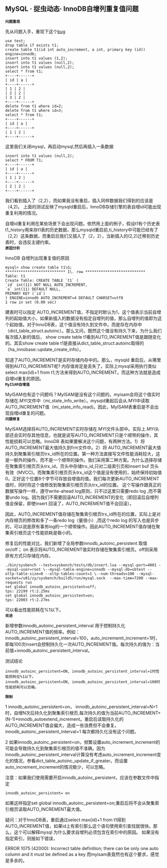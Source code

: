 ## MySQL · 捉虫动态· InnoDB自增列重复值问题

 **`问题重现`**   


先从问题入手，重现下这个[bug][0]  

```LANG
use test;
drop table if exists t1;
create table t1(id int auto_increment, a int, primary key (id)) engine=innodb;
insert into t1 values (1,2);
insert into t1 values (null,2);
insert into t1 values (null,2);
select * from t1;
+----+------+
| id | a |
+----+------+
| 1 | 2 |
| 2 | 2 |
| 3 | 2 |
+----+------+
delete from t1 where id=2;
delete from t1 where id=3;
select * from t1;
+----+------+
| id | a |
+----+------+
| 1 | 2 |
+----+------+

```


这里我们关闭mysql，再启动mysql,然后再插入一条数据  

```LANG
insert into t1 values (null,2);
select * FROM T1;
+----+------+
| id | a |
+----+------+
| 1 | 2 |
+----+------+
| 2 | 2 |
+----+------+

```


我们看到插入了（2,2），而如果我没有重启，插入同样数据我们得到的应该是（4,2)。 上面的测试反映了mysqld重启后，InnoDB存储引擎的表自增id可能出现重复利用的情况。  


自增id重复利用在某些场景下会出现问题。依然用上面的例子，假设t1有个历史表t1_history用来存t1表的历史数据，那么mysqld重启前,ti_history中可能已经有了（2,2）这条数据，而重启后我们又插入了（2，2），当新插入的(2,2)迁移到历史表时，会违反主键约束。   **`原因分析`**   


InnoDB 自增列出现重复值的原因  

```LANG
mysql> show create table t1\G;
*************************** 1\. row ***************************
Table: t1
Create Table: CREATE TABLE `t1` (
`id` int(11) NOT NULL AUTO_INCREMENT,
`a` int(11) DEFAULT NULL,
PRIMARY KEY (`id`)
) ENGINE=innodb AUTO_INCREMENT=4 DEFAULT CHARSET=utf8
1 row in set (0.00 sec)

```


建表时可以指定 AUTO_INCREMENT值，不指定时默认为1，这个值表示当前自增列的起始值大小，如果新插入的数据没有指定自增列的值，那么自增列的值即为这个起始值。对于InnoDB表，这个值没有持久到文件中。而是存在内存中（dict_table_struct.autoinc）。那么又问，既然这个值没有持久下来，为什么我们每次插入新的值后， show create table t1看到AUTO_INCREMENT值是跟随变化的。其实show create table t1是直接从dict_table_struct.autoinc取得的（ha_innobase::update_create_info）。  


知道了AUTO_INCREMENT是实时存储内存中的。那么，mysqld 重启后，从哪里得到AUTO_INCREMENT呢? 内存值肯定是丢失了。实际上mysql采用执行类似select max(id)+1 from t1;方法来得到AUTO_INCREMENT。而这种方法就是造成自增id重复的原因。   **`MyISAM自增值`**   


MyISAM也有这个问题吗？MyISAM是没有这个问题的。myisam会将这个值实时存储在.MYI文件中（mi_state_info_write）。mysqld重起后会从.MYI中读取AUTO_INCREMENT值（mi_state_info_read)。因此，MyISAM表重启是不会出现自增id重复的问题。   **`问题修复`**   


MyISAM选择将AUTO_INCREMENT实时存储在.MYI文件头部中。实际上.MYI头部还会实时存其他信息，也就是说写AUTO_INCREMENT只是个顺带的操作，其性能损耗可以忽略。InnoDB 表如果要解决这个问题，有两种方法。1）将AUTO_INCREMENT最大值持久到frm文件中。2）将 AUTO_INCREMENT最大值持久到聚集索引根页trx_id所在的位置。第一种方法直接写文件性能消耗较大，这是一额外的操作，而不是一个顺带的操作。我们采用第二种方案。为什么选择存储在聚集索引根页页头trx_id，页头中存储trx_id,只对二级索引页和insert buf 页头有效（MVCC)。而聚集索引根页页头trx_id这个值是没有使用的，始终保持初始值0。正好这个位置8个字节可存放自增值的值。我们每次更新AUTO_INCREMENT值时，同时将这个值修改到聚集索引根页页头trx_id的位置。 这个写操作跟真正的数据写操作一样，遵守write-ahead log原则，只不过这里只需要redo log ,而不需要undo log。因为我们不需要回滚AUTO_INCREMENT的变化（即回滚后自增列值会保留，即使insert 回滚了，AUTO_INCREMENT值不会回滚）。  


因此，AUTO_INCREMENT值存储在聚集索引根页trx_id所在的位置，实际上是对内存根页的修改和多了一条redo log（量很小）,而这个redo log 的写入也是异步的，可以说是原有事务log的一个顺带操作。因此AUTO_INCREMENT值存储在聚集索引根页这个性能损耗是极小的。  


修复后的性能对比，我们新增了全局参数innodb_autoinc_persistent 取值on/off； on 表示将AUTO_INCREMENT值实时存储在聚集索引根页。off则采用原有方式只存储在内存。  

```LANG
./bin/sysbench --test=sysbench/tests/db/insert.lua --mysql-port=4001 --mysql-user=root \--mysql-table-engine=innodb --mysql-db=sbtest --oltp-table-size=0 --oltp-tables-count=1 \--num-threads=100 --mysql-socket=/u01/zy/sysbench/build5/run/mysql.sock  --max-time=7200 --max-requests run
set global innodb_autoinc_persistent=off;
tps: 22199 rt:2.25ms
set global innodb_autoinc_persistent=on;
tps: 22003 rt:2.27ms

```


可以看出性能损耗在%1以下。   **`改进`**   


新增参数innodb_autoinc_persistent_interval 用于控制持久化AUTO_INCREMENT值的频率。例如：innodb_autoinc_persistent_interval=100，auto_incrememt_increment=1时，即每100次insert会控制持久化一次AUTO_INCREMENT值。每次持久的值为：当前值+innodb_autoinc_persistent_interval。  


测试结论  

```LANG
innodb_autoinc_persistent=ON, innodb_autoinc_persistent_interval=1时性能损耗在%1以下。
innodb_autoinc_persistent=ON, innodb_autoinc_persistent_interval=100时性能损耗可以忽略。

``` **`限制`**   


1 innodb_autoinc_persistent=on， innodb_autoinc_persistent_interval=N>1时，自增N次后持久化到聚集索引根页,每次持久的值为当前AUTO_INCREMENT+(N-1)*innodb_autoextend_increment。重启后读取持久化的AUTO_INCREMENT值会偏大，造成一些浪费但不会重复。innodb_autoinc_persistent_interval=1 每次都持久化没有这个问题。  


2 如果innodb_autoinc_persistent=on，频繁设置auto_increment_increment的可能会导致持久化到聚集索引根页的值不准确。因为innodb_autoinc_persistent_interval计算没有考虑auto_increment_increment变化的情况，参看dict_table_autoinc_update_if_greater。而设置auto_increment_increment的情况极少，可以忽略。  


注意：如果我们使用需要开启innodb_autoinc_persistent，应该在参数文件中指定  

```LANG
innodb_autoinc_persistent= on

```


如果这样指定set global innodb_autoinc_persistent=on;重启后将不会从聚集索引根页读取AUTO_INCREMENT最大值。  


疑问：对于InnoDB表，重启通过select max(id)+1 from t1得到AUTO_INCREMENT值，如果id上有索引那么这个语句使用索引查找就很快。那么，这个可以解释mysql 为什么要求自增列必须包含在索引中的原因。 如果没有指定索引，则报如下错误，  


ERROR 1075 (42000): Incorrect table definition; there can be only one auto column and it must be defined as a key 而myisam表竟然也有这个要求，感觉是多余的。  


[0]: http://bugs.mysql.com/bug.php?id=199